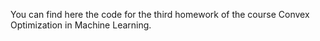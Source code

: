 You can find here the code for the third homework of the course Convex Optimization in Machine Learning.